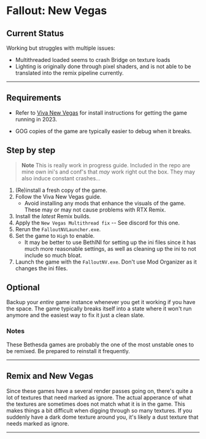 # Fallout: New Vegas

## Current Status

<!-- Describe how the game functions with the remix modificaitons. Is it wonky and barely playable or could one consider a full playthrough possible? Make sure to warn of any flashing lights! -->

Working but struggles with multiple issues:
- Multithreaded loaded seems to crash Bridge on texture loads
- Lighting is originally done <!--Very Poorly... --> through pixel shaders, and is not able to be translated into the remix pipeline currently.

---

## Requirements

<!-- Table of Requirements
| Program | Notes |
| - | - |
| XYZ | Foobar | -->

- Refer to [Viva New Vegas](https://vivanewvegas.moddinglinked.com/index.html) for install instructions for getting the game running in 2023.

- GOG copies of the game are typically easier to debug when it  breaks. 

## Step by step

<!-- List out the steps required to get working. Make sure to refer to the specific game `folders` that each `file` or action takes place in. Refer to the repo as _this_ folder. -->

> **Note**
> This is really work in progress guide. Included in the repo are mine own ini's and conf's that _may_ work right out the box. They may also induce constant crashes...

1. (Re)install a fresh copy of the game.
2. Follow the Viva New Vegas guide.
    - Avoid installing any mods that enhance the visuals of the game. These may or may not cause problems with RTX Remix.
3. Install the _latest_ Remix builds.
4. Apply the `New Vegas Multithread fix` -- See discord for this one.
5. Rerun the `FalloutNVLauncher.exe`.
6. Set the game to `High` to enable.
    - It may be better to use BethINI for setting up the ini files since it has much more reasonable settings, as well as cleaning up the ini to not include so much bloat.
6. Launch the game with the `FalloutNV.exe`. Don't use Mod Organizer as it changes the ini files.

## Optional

<!-- Describe any optional programs or steps here. Commonly, it's adding an `asi` mod to the game requiring this brief discription:

Widescreen fix:
> This game has a Widescreenfix available! This greatly enhances the core game to improve compatiablity with modern systems and allows for easy window mode amoung other things. In order to use both RTXRemix and the Widescreenfix, rename `d3d9.dll` from the RTXRemix files to `d3d9.asi`. You can configure the Widescreenfix in the `scripts` folder.

Silentpatch:
> This game has a Silentpatch available! This greatly enhances the core game to improve compatiablity with modern systems and allows for easy window mode amoung other things. In order to use both RTXRemix and the Silentpatch, rename `d3d9.dll` from the RTXRemix files to `d3d9.asi`. You can configure Silentpatch in the `scripts` folder. -->

Backup your _entire_ game instance whenever you get it working if you have the space. The game typically breaks itself into a state where it won't run anymore and the easiest way to fix it just a clean slate.

### Notes

<!-- List things things that don't fit anywhere else. --> 

These Bethesda games are probably the one of the most unstable ones to be remixed. Be prepared to reinstall it frequently.

---

## Remix and New Vegas

Since these games have a several render passes going on, there's quite a lot of textures that need marked as ignore. The actual apperance of what the textures are sometimes does not match what it is in the game. This makes things a bit difficult when digging through so many textures. If you suddenly have a dark dome texture around you, it's likely a dust texture that needs marked as ignore.

---